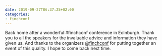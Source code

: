 ```yaml
---
date: 2019-09-27T06:37:25+02:00
categories:
- finchconf
---
```

Back home after a wonderful #finchconf conference in Edinburgh. Thank you to all the speakers for the invaluable advice and information they have given us. And thanks to the organizers [@finchconf](https://twitter.com/finchconf) for putting together an event of this quality.
I hope to come back next time.